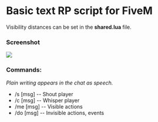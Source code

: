 # Basic text RP script for FiveM

Visibility distances can be set in the **shared.lua** file.

### Screenshot

[![](https://i.imgur.com/2Gk1BNF.png)](https://i.imgur.com/2Gk1BNF.png)

### Commands:

_Plain writing appears in the chat as speech._

- /s [msg] -- Shout player
- /c [msg] -- Whisper player
- /me [msg] -- Visible actions
- /do [msg] -- Invisible actions, events
